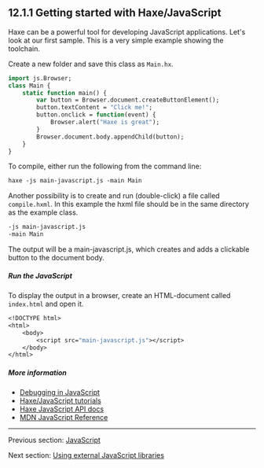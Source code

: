 ## 12.1.1 Getting started with Haxe/JavaScript

Haxe can be a powerful tool for developing JavaScript applications. Let's look at our first sample.
This is a very simple example showing the toolchain. 

Create a new folder and save this class as `Main.hx`.

```haxe
import js.Browser;
class Main {
    static function main() {
        var button = Browser.document.createButtonElement();
        button.textContent = "Click me!";
        button.onclick = function(event) {
            Browser.alert("Haxe is great");
        }
        Browser.document.body.appendChild(button);
    }
}
```

To compile, either run the following from the command line:

```haxe
haxe -js main-javascript.js -main Main
```

Another possibility is to create and run (double-click) a file called `compile.hxml`. In this example the hxml file should be in the same directory as the example class.

```haxe
-js main-javascript.js
-main Main
```

The output will be a main-javascript.js, which creates and adds a clickable button to the document body.

##### Run the JavaScript

To display the output in a browser, create an HTML-document called `index.html` and open it.

```haxe
<!DOCTYPE html>
<html>
	<body>
		<script src="main-javascript.js"></script>
	</body>
</html>
```

##### More information

* [Debugging in JavaScript](debugging-javascript.md)
* [Haxe/JavaScript tutorials](https://code.haxe.org/category/javascript/)
* [Haxe JavaScript API docs](http://api.haxe.org/js/)
* [MDN JavaScript Reference](https://developer.mozilla.org/en-US/docs/Web/JavaScript/Reference)

---

Previous section: [JavaScript](target-javascript.md)

Next section: [Using external JavaScript libraries](target-javascript-external-libraries.md)